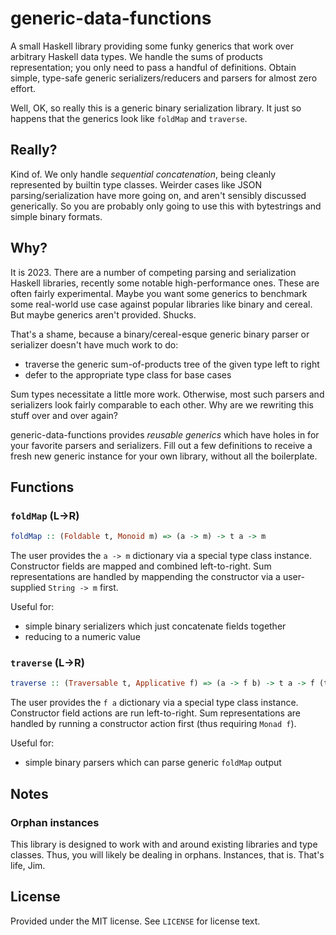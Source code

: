 [hackage-flatparse]: https://hackage.haskell.org/package/flatparse
[hackage-megaparsec]: https://hackage.haskell.org/package/megaparsec

# generic-data-functions
A small Haskell library providing some funky generics that work over arbitrary
Haskell data types. We handle the sums of products representation; you only need
to pass a handful of definitions. Obtain simple, type-safe generic
serializers/reducers and parsers for almost zero effort.

Well, OK, so really this is a generic binary serialization library. It just so
happens that the generics look like `foldMap` and `traverse`.

## Really?
Kind of. We only handle *sequential concatenation*, being cleanly represented by
builtin type classes. Weirder cases like JSON parsing/serialization have more
going on, and aren't sensibly discussed generically. So you are probably only
going to use this with bytestrings and simple binary formats.

## Why?
It is 2023. There are a number of competing parsing and serialization Haskell
libraries, recently some notable high-performance ones. These are often fairly
experimental. Maybe you want some generics to benchmark some real-world use case
against popular libraries like binary and cereal. But maybe generics aren't
provided. Shucks.

That's a shame, because a binary/cereal-esque generic binary parser or
serializer doesn't have much work to do:

  * traverse the generic sum-of-products tree of the given type left to right
  * defer to the appropriate type class for base cases

Sum types necessitate a little more work. Otherwise, most such parsers and
serializers look fairly comparable to each other. Why are we rewriting this
stuff over and over again?

generic-data-functions provides *reusable generics* which have holes in for your
favorite parsers and serializers. Fill out a few definitions to receive a fresh
new generic instance for your own library, without all the boilerplate.

## Functions
### `foldMap` (L->R)
```haskell
foldMap :: (Foldable t, Monoid m) => (a -> m) -> t a -> m
```

The user provides the `a -> m` dictionary via a special type class instance.
Constructor fields are mapped and combined left-to-right. Sum representations
are handled by mappending the constructor via a user-supplied `String -> m`
first.

Useful for:

  * simple binary serializers which just concatenate fields together
  * reducing to a numeric value

### `traverse` (L->R)
```haskell
traverse :: (Traversable t, Applicative f) => (a -> f b) -> t a -> f (t b)
```

The user provides the `f a` dictionary via a special type class instance.
Constructor field actions are run left-to-right.
Sum representations are handled by running a constructor action first (thus
requiring `Monad f`).

Useful for:

  * simple binary parsers which can parse generic `foldMap` output

## Notes
### Orphan instances
This library is designed to work with and around existing libraries and type
classes. Thus, you will likely be dealing in orphans. Instances, that is. That's
life, Jim.

## License
Provided under the MIT license. See `LICENSE` for license text.
